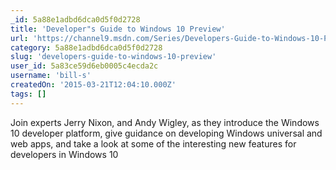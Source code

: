 ```yaml
---
_id: 5a88e1adbd6dca0d5f0d2728
title: 'Developer"s Guide to Windows 10 Preview'
url: 'https://channel9.msdn.com/Series/Developers-Guide-to-Windows-10-Preview'
category: 5a88e1adbd6dca0d5f0d2728
slug: 'developers-guide-to-windows-10-preview'
user_id: 5a83ce59d6eb0005c4ecda2c
username: 'bill-s'
createdOn: '2015-03-21T12:04:10.000Z'
tags: []
---
```


Join experts Jerry Nixon, and Andy Wigley, as they introduce the Windows 10 developer platform, give guidance on developing Windows universal and web apps, and take a look at some of the interesting new features for developers in Windows 10

